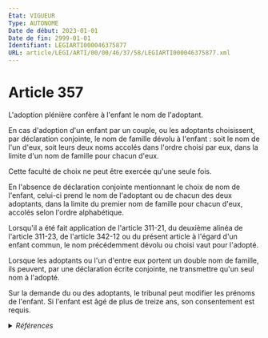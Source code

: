 ```yaml
---
État: VIGUEUR
Type: AUTONOME
Date de début: 2023-01-01
Date de fin: 2999-01-01
Identifiant: LEGIARTI000046375877
URL: article/LEGI/ARTI/00/00/46/37/58/LEGIARTI000046375877.xml
---
```


<h1>Article 357</h1>

L'adoption plénière confère à l'enfant le nom de l'adoptant.<br />

En cas d'adoption d'un enfant par un couple, ou les adoptants choisissent, par
déclaration conjointe, le nom de famille dévolu à l'enfant : soit le nom de l'un
d'eux, soit leurs deux noms accolés dans l'ordre choisi par eux, dans la limite
d'un nom de famille pour chacun d'eux.<br />

Cette faculté de choix ne peut être exercée qu'une seule fois.<br />

En l'absence de déclaration conjointe mentionnant le choix de nom de l'enfant,
celui-ci prend le nom de l'adoptant ou de chacun des deux adoptants, dans la
limite du premier nom de famille pour chacun d'eux, accolés selon l'ordre
alphabétique.<br />

Lorsqu'il a été fait application de l'article 311-21, du deuxième alinéa de
l'article 311-23, de l'article 342-12 ou du présent article à l'égard d'un
enfant commun, le nom précédemment dévolu ou choisi vaut pour l'adopté.<br />

Lorsque les adoptants ou l'un d'entre eux portent un double nom de famille, ils
peuvent, par une déclaration écrite conjointe, ne transmettre qu'un seul nom à
l'adopté.<br />

Sur la demande du ou des adoptants, le tribunal peut modifier les prénoms de
l'enfant. Si l'enfant est âgé de plus de treize ans, son consentement est
requis.


<details>
  <summary><em>Références</em></summary>

  <h2>Articles faisant référence à l'article</h2>
  
  <ul>
    <li>
      <a href="https://legal.tricoteuses.fr//redirection/LEGIARTI000020123523?vers=git&vers=legifrance">Code civil - article 311-23 AUTONOME MODIFIE, en vigueur du 2009-01-19 au 2013-05-19</a> CITATION cible
    </li>
    <li>
      <a href="https://legal.tricoteuses.fr//redirection/LEGIARTI000043895566?vers=git&vers=legifrance">Code civil - article 311-23 AUTONOME VIGUEUR, en vigueur depuis le 2021-08-04</a> CITATION cible
    </li>
    <li>
      <a href="https://legal.tricoteuses.fr//redirection/LEGIARTI000043895575?vers=git&vers=legifrance">Code civil - article 311-21 AUTONOME VIGUEUR, en vigueur depuis le 2021-08-04</a> CITATION cible
    </li>
    <li>
      <a href="https://legal.tricoteuses.fr//redirection/LEGIARTI000027432045?vers=git&vers=legifrance">Code civil - article 311-21 AUTONOME MODIFIE, en vigueur du 2013-05-19 au 2021-08-04</a> CITATION cible
    </li>
    <li>
      <a href="https://legal.tricoteuses.fr//redirection/LEGIARTI000006424850?vers=git&vers=legifrance">Code civil - article 311-21 AUTONOME MODIFIE, en vigueur du 2005-01-01 au 2006-07-01</a> CITATION cible
    </li>
    <li>
      <a href="https://legal.tricoteuses.fr//redirection/LEGIARTI000006424851?vers=git&vers=legifrance">Code civil - article 311-21 AUTONOME MODIFIE, en vigueur du 2006-07-01 au 2013-05-19</a> CITATION cible
    </li>
    <li>
      <a href="https://legal.tricoteuses.fr//redirection/LEGIARTI000006424893?vers=git&vers=legifrance">Code civil - article 311-23 AUTONOME MODIFIE, en vigueur du 2006-07-01 au 2009-01-19</a> CITATION cible
    </li>
    <li>
      <a href="https://legal.tricoteuses.fr//redirection/LEGIARTI000046369160?vers=git&vers=legifrance">Ordonnance n° 2022-1292 du 5 octobre 2022 prise en application de l'article 18 de la loi n° 2022-219 du 21 février 2022 visant à réformer l'adoption - article 12 ENTIEREMENT_MODIF</a> DEPLACE source
    </li>
    <li>
      <a href="https://legal.tricoteuses.fr//redirection/LEGIARTI000006424849?vers=git&vers=legifrance">Code civil - article 311-21 AUTONOME MODIFIE_MORT_NE, en vigueur du 2003-09-01 au 2003-06-19</a> CITATION cible
    </li>
    <li>
      <a href="https://legal.tricoteuses.fr//redirection/LEGIARTI000027432041?vers=git&vers=legifrance">Code civil - article 311-23 AUTONOME MODIFIE, en vigueur du 2013-05-19 au 2016-11-20</a> CITATION cible
    </li>
    <li>
      <a href="https://legal.tricoteuses.fr//redirection/LEGIARTI000046369164?vers=git&vers=legifrance">Ordonnance n° 2022-1292 du 5 octobre 2022 prise en application de l'article 18 de la loi n° 2022-219 du 21 février 2022 visant à réformer l'adoption - article 14 ENTIEREMENT_MODIF</a> MODIFIE source
    </li>
    <li>
      <a href="https://legal.tricoteuses.fr//redirection/LEGIARTI000006424892?vers=git&vers=legifrance">Code civil - article 311-23 AUTONOME TRANSFERE, en vigueur du 2005-01-01 au 2006-07-01</a> CITATION cible
    </li>
    <li>
      <a href="https://legal.tricoteuses.fr//redirection/LEGIARTI000033461018?vers=git&vers=legifrance">Code civil - article 311-23 AUTONOME MODIFIE, en vigueur du 2016-11-20 au 2021-08-04</a> CITATION cible
    </li>
  </ul>
  
  <h2>Références faites par l'article</h2>
  
  <ul>
    <li>
      1965-06-01 CITATION cible <a href="https://legal.tricoteuses.fr//redirection/LEGIARTI000006286020?vers=git&vers=legifrance">Décret n°65-422 du 1 juin 1965 portant création d'un service central d'état civil au ministère des affaires étrangères - article 12 AUTONOME VIGUEUR, en vigueur depuis le 1965-06-05</a>
    </li>
    <li>
      1982-10-28 CITATION cible <a href="https://legal.tricoteuses.fr//redirection/LEGIARTI000006682894?vers=git&vers=legifrance">Décret n°82-938 du 28 octobre 1982 CREANT UNE MEDAILLE DE LA FAMILLE FRANCAISE. - article 2 AUTONOME ABROGE, en vigueur du 1983-01-01 au 2004-10-26</a>
    </li>
    <li>
      2004-10-29 CITATION cible <a href="https://legal.tricoteuses.fr//redirection/LEGIARTI000027467699?vers=git&vers=legifrance">Décret n°2004-1159 du 29 octobre 2004 portant application de la loi n° 2002-304 du 4 mars 2002 modifiée relative au nom de famille et modifiant diverses dispositions relatives à l'état civil. - article 4-1 AUTONOME VIGUEUR, en vigueur depuis le 2013-05-29</a>
    </li>
    <li>
      2022-10-05 DEPLACE cible <a href="https://legal.tricoteuses.fr//redirection/LEGIARTI000046369160?vers=git&vers=legifrance">Ordonnance n° 2022-1292 du 5 octobre 2022 prise en application de l'article 18 de la loi n° 2022-219 du 21 février 2022 visant à réformer l'adoption - article 12 ENTIEREMENT_MODIF</a>
    </li>
    <li>
      2022-10-05 MODIFIE cible <a href="https://legal.tricoteuses.fr//redirection/LEGIARTI000046369164?vers=git&vers=legifrance">Ordonnance n° 2022-1292 du 5 octobre 2022 prise en application de l'article 18 de la loi n° 2022-219 du 21 février 2022 visant à réformer l'adoption - article 14 ENTIEREMENT_MODIF</a>
    </li>
    <li>
      2999-01-01 CITATION cible <a href="https://legal.tricoteuses.fr//redirection/LEGIARTI000043895575?vers=git&vers=legifrance">Code civil - article 311-21 AUTONOME VIGUEUR, en vigueur depuis le 2021-08-04</a>
    </li>
    <li>
      2999-01-01 CITATION cible <a href="https://legal.tricoteuses.fr//redirection/LEGIARTI000043895566?vers=git&vers=legifrance">Code civil - article 311-23 AUTONOME VIGUEUR, en vigueur depuis le 2021-08-04</a>
    </li>
    <li>
      2999-01-01 CITATION cible <a href="https://legal.tricoteuses.fr//redirection/LEGIARTI000027432032?vers=git&vers=legifrance">Code civil - article 357-1 AUTONOME TRANSFERE, en vigueur du 2013-05-19 au 2023-01-01</a>
    </li>
    <li>
      2999-01-01 CITATION cible <a href="https://legal.tricoteuses.fr//redirection/LEGIARTI000048472229?vers=git&vers=legifrance">Code civil - article 361 AUTONOME MODIFIE, en vigueur du 1939-07-30 au 1958-12-25</a>
    </li>
  </ul>
</details>
